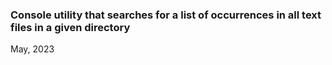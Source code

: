 <h3>Console utility that searches for a list of occurrences in all text files in a given directory</h3>
May, 2023
